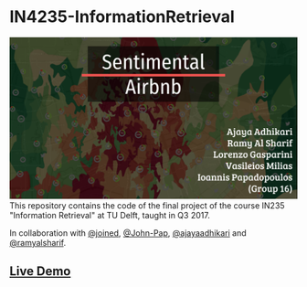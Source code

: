 # IN4235-InformationRetrieval
![project_image.png](/images/project_image.png)
This repository contains the code of the final project of the course IN235 "Information Retrieval" at TU Delft, taught in Q3 2017.

In collaboration with [@joined](https://github.com/joined), [@John-Pap](https://github.com/John-Pap), [@ajayaadhikari](https://github.com/ajayaadhikari) and [@ramyalsharif](https://github.com/ramyalsharif).

## [Live Demo](https://rawcdn.githack.com/MiliasV/IN4235-InformationRetrieval/master/visualisation/index.html)
